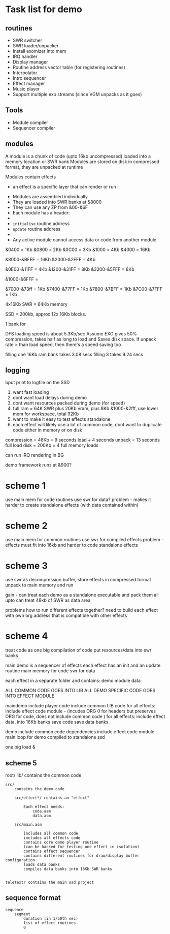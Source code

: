 # Task list for demo

## routines

* SWR switcher
* SWR loader/unpacker
* Install exomizer into mem
* IRQ handler
* Display manager
* Routine address vector table (for registering routines)
* Interpolator
* Intro sequencer
* Effect manager
* Music player
* Support multiple exo streams (since VGM unpacks as it goes)

## Tools

* Module compiler
* Sequencer compiler


## modules

A module is a chunk of code (upto 16kb uncompressed) loaded into a memory location or SWR bank 
Modules are stored on disk in compressed format, they are unpacked at runtime

Modules contain effects
- an effect is a specific layer that can render or run


* Modules are assembled individually
* They are loaded into SWR banks at &8000
* They can use any ZP from &00-&6F
* Each module has a header:
* 
* `initialise` routine address
* `update` routine address
*
* Any active module cannot access data or code from another module

&0400 = 1Kb
&0800 = 2Kb
&0C00 = 3Kb
&1000 = 4Kb
&4000 = 16Kb


&8000-&BFFF = 16Kb
&2000-&2FFF = 4Kb

&0E00-&11FF = 4Kb 
&1200-&31FF = 8Kb
&3200-&5FFF = 8Kb

&1000-&6FFF = 

&7000-&73ff = 1Kb
&7400-&77FF = 1Kb
&7800-&7BFF = 1Kb
&7C00-&7FFF = 1Kb

4x16Kb SWR = 64Kb memory

SSD = 200kb, approx 12x 16Kb blocks. 

1 bank for 

DFS loading speed is about 5.3Kb/sec
Assume EXO gives 50% compression, takes half as long to load and Saves disk space. 
If unpack rate > than load speed, then there's a speed saving too

filling one 16Kb ram bank takes 3.08 secs
filling 3 takes 9.24 secs




## logging

bput print to logfile on the SSD

1. want fast loading
2. dont want load delays during demo
3. dont want resources packed during demo (for speed)
4. full ram = 64K SWR plus 20Kb vram, plus 8Kb &1000-&2fff, use lower mem for workspace, total 92Kb
5. want to make it easy to test effects standalone
6. each effect will likely use a lot of common code, dont want to duplicate code either in memory or on disk

compression = 46Kb = 9 seconds load + 4 seconds unpack = 13 seconds full load
disk = 200Kb = 4 full memory loads

can run IRQ rendering in BG


demo framework runs at &900?


# scheme 1
use main mem for code routines
use swr for data?
problem - makes it harder to create standalone effects (with data contained within)


# scheme 2
use main mem for common routines
use swr for compiled effects
problem - effects must fit into 16kb and harder to code standalone effects

# scheme 3
use swr as decompression buffer, store effects in compressed format
unpack to main memory and run

gain - can treat each demo as a standalone executable and pack them all upto
can treat 48kb of SWR as data area

problems
how to run different effects together?
need to build each effect with own org address that is compatible with other effects

# scheme 4
treat code as one big compilation of code
put resources/data into swr banks

main demo is a sequencer of effects
each effect has an init and an update routine
main memory for code
swr for data

each effect in a separate folder and contains:
    demo
    module
    data

ALL COMMON CODE GOES INTO LIB
ALL DEMO SPECIFIC CODE GOES INTO EFFECT MODULE


maindemo
    include player code
    include common LIB code
        for all effects:
            include effect code module - (incudes ORG 0 for headers but preserves ORG for code, does not include common code )
        for all effects:
            include effect data, into 16Kb banks
    save code
    save data banks

demo
    include common code dependencies
    include effect code module
    main loop for demo
    compiled to standalone ssd



one big load
&

## scheme 5

root/
    lib/ 
        contains the common code

    src/ 
        contains the demo code

        src/effect*/ contains an "effect"

            Each effect needs:
                code.asm 
                data.asm

        src/main.asm 

            includes all common code
            includes all effects code
            contains core demo player routine
            (can be hacked for testing one effect in isolation)
            contains effect sequencer
            contains different routines for draw/display buffer configuration
            loads data banks
            compiles data banks into 16Kb SWR banks


    teletextr contains the main ssd project


## sequence format

    
    sequence
        segment
            duration (in 1/50th sec)
            list of effect routines
            0




